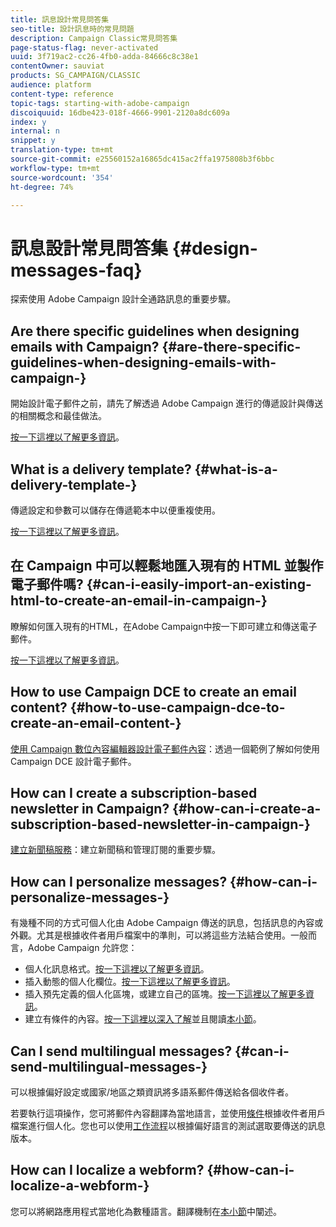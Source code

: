 ```yaml
---
title: 訊息設計常見問答集
seo-title: 設計訊息時的常見問題
description: Campaign Classic常見問答集
page-status-flag: never-activated
uuid: 3f719ac2-cc26-4fb0-adda-84666c8c38e1
contentOwner: sauviat
products: SG_CAMPAIGN/CLASSIC
audience: platform
content-type: reference
topic-tags: starting-with-adobe-campaign
discoiquuid: 16dbe423-018f-4666-9901-2120a8dc609a
index: y
internal: n
snippet: y
translation-type: tm+mt
source-git-commit: e25560152a16865dc415ac2ffa1975808b3f6bbc
workflow-type: tm+mt
source-wordcount: '354'
ht-degree: 74%

---
```



# 訊息設計常見問答集 {#design-messages-faq}

探索使用 Adobe Campaign 設計全通路訊息的重要步驟。

## Are there specific guidelines when designing emails with Campaign? {#are-there-specific-guidelines-when-designing-emails-with-campaign-}

開始設計電子郵件之前，請先了解透過 Adobe Campaign 進行的傳遞設計與傳送的相關概念和最佳做法。

[按一下這裡以了解更多資訊](https://docs.campaign.adobe.com/doc/AC/getting_started/EN/deliveryBestPractices.html)。

## What is a delivery template? {#what-is-a-delivery-template-}

傳遞設定和參數可以儲存在傳遞範本中以便重複使用。

[按一下這裡以了解更多資訊](../../delivery/using/about-templates.md)。

## 在 Campaign 中可以輕鬆地匯入現有的 HTML 並製作電子郵件嗎? {#can-i-easily-import-an-existing-html-to-create-an-email-in-campaign-}

瞭解如何匯入現有的HTML，在Adobe Campaign中按一下即可建立和傳送電子郵件。

[按一下這裡以了解更多資訊](../../delivery/using/defining-the-email-content.md#message-content)。

## How to use Campaign DCE to create an email content? {#how-to-use-campaign-dce-to-create-an-email-content-}

[使用 Campaign 數位內容編輯器設計電子郵件內容](../../web/using/use-case--creating-an-email-delivery.md)：透過一個範例了解如何使用 Campaign DCE 設計電子郵件。

## How can I create a subscription-based newsletter in Campaign? {#how-can-i-create-a-subscription-based-newsletter-in-campaign-}

[建立新聞稿服務](../../delivery/using/managing-subscriptions.md)：建立新聞稿和管理訂閱的重要步驟。

## How can I personalize messages? {#how-can-i-personalize-messages-}

有幾種不同的方式可個人化由 Adobe Campaign 傳送的訊息，包括訊息的內容或外觀。尤其是根據收件者用戶檔案中的準則，可以將這些方法結合使用。一般而言，Adobe Campaign 允許您：

* 個人化訊息格式。[按一下這裡以了解更多資訊](../../delivery/using/defining-the-email-content.md#message-content)。
* 插入動態的個人化欄位。[按一下這裡以了解更多資訊](../../delivery/using/personalization-fields.md)。
* 插入預先定義的個人化區塊，或建立自己的區塊。[按一下這裡以了解更多資訊](../../delivery/using/personalization-blocks.md)。
* 建立有條件的內容。[按一下這裡以深入了解](../../delivery/using/conditional-content.md)並且閱讀[本小節](../../delivery/using/conditional-content.md)。

## Can I send multilingual messages? {#can-i-send-multilingual-messages-}

可以根據偏好設定或國家/地區之類資訊將多語系郵件傳送給各個收件者。

若要執行這項操作，您可將郵件內容翻譯為當地語言，並使用[條件](../../delivery/using/conditional-content.md)根據收件者用戶檔案進行個人化。您也可以使用[工作流程](../../workflow/using/split.md)以根據偏好語言的測試選取要傳送的訊息版本。

## How can I localize a webform? {#how-can-i-localize-a-webform-}

您可以將網路應用程式當地化為數種語言。翻譯機制在[本小節](../../web/using/translating-a-web-form.md)中闡述。
